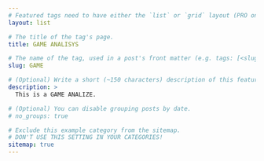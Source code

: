 ```yaml
---
# Featured tags need to have either the `list` or `grid` layout (PRO only).
layout: list

# The title of the tag's page.
title: GAME ANALISYS

# The name of the tag, used in a post's front matter (e.g. tags: [<slug>]).
slug: GAME

# (Optional) Write a short (~150 characters) description of this featured tag.
description: >
  This is a GAME ANALIZE.

# (Optional) You can disable grouping posts by date.
# no_groups: true

# Exclude this example category from the sitemap.
# DON'T USE THIS SETTING IN YOUR CATEGORIES!
sitemap: true
---
```

